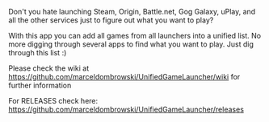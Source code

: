 Don't you hate launching Steam, Origin, Battle.net, Gog Galaxy, uPlay, and all the other services just to figure out what you want to play?

With this app you can add all games from all launchers into a unified list. No more digging through several apps to find what you want to play. Just dig through this list :)

Please check the wiki at https://github.com/marceldombrowski/UnifiedGameLauncher/wiki for further information

For RELEASES check here: https://github.com/marceldombrowski/UnifiedGameLauncher/releases
